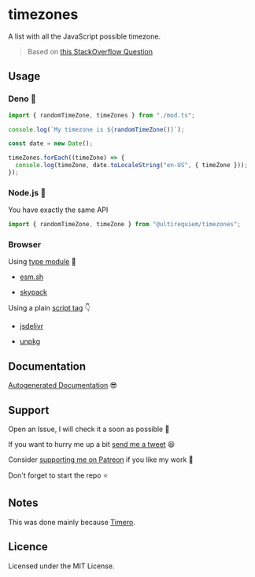 # timezones

A list with all the JavaScript possible timezone.

> Based on
> [this StackOverflow Question](https://stackoverflow.com/questions/38399465)

## Usage

### Deno 🚀

```ts
import { randomTimeZone, timeZones } from "./mod.ts";

console.log(`My timezone is ${randomTimeZone()}`);

const date = new Date();

timeZones.forEach((timeZone) => {
  console.log(timeZone, date.toLocaleString("en-US", { timeZone }));
});
```

### Node.js 🐢

You have exactly the same API

```js
import { randomTimeZone, timeZone } from "@ultirequiem/timezones";
```

### Browser

Using
[type module](https://developer.mozilla.org/en-US/docs/Web/JavaScript/Guide/Modules)
🍱

- [esm.sh](https://esm.sh/@ultirequiem/timezones)

- [skypack](https://cdn.skypack.dev/@ultirequiem/timezones)

Using a plain
[script tag](https://developer.mozilla.org/en-US/docs/Web/HTML/Element/script) 👇

- [jsdelivr](https://cdn.jsdelivr.net/npm/@ultirequiem/timezones)

- [unpkg](https://unpkg.com/@ultirequiem/timezones)

## Documentation

[Autogenerated Documentation](https://doc.deno.land/https://deno.land/x/timezones/mod.ts)
😎

## Support

Open an Issue, I will check it a soon as possible 👀

If you want to hurry me up a bit
[send me a tweet](https://twitter.com/intent/tweet?text=%40UltiRequiem%20) 😆

Consider [supporting me on Patreon](https://patreon.com/UltiRequiem) if you like
my work 🚀

Don't forget to start the repo ⭐

## Notes

This was done mainly because [Timero](https://github.com/UltiRequiem/timero).

## Licence

Licensed under the MIT License.
